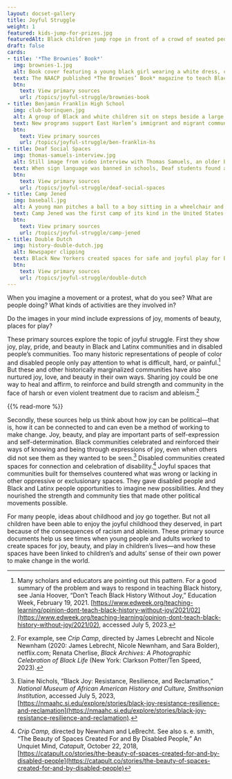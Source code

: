 ```yaml
---
layout: docset-gallery
title: Joyful Struggle
weight: 1
featured: kids-jump-for-prizes.jpg
featuredAlt: Black children jump rope in front of a crowd of seated people. A referree watches closely.  
draft: false
cards:
- title: '*The Brownies’ Book*'
  img: brownies-1.jpg
  alt: Book cover featuring a young black girl wearing a white dress, cape, and crown. The cape is tied at her wrists, which reach up, and she stands on her tiptoes, head tilted and smiling.
  text: The NAACP published *The Brownies’ Book* magazine to teach Black children the history, achievements, and beauty of Black people in the United States.
  btn:
    text: View primary sources
    url: /topics/joyful-struggle/brownies-book
- title: Benjamin Franklin High School
  img: club-borinquen.jpg
  alt: A group of Black and white children sit on steps beside a large stack of paper, making V signs with their hands and holding campaign signs.
  text: New programs support East Harlem’s immigrant and migrant communities.
  btn:
    text: View primary sources
    url: /topics/joyful-struggle/ben-franklin-hs
- title: Deaf Social Spaces
  img: thomas-samuels-interview.jpg
  alt: Still image from video interview with Thomas Samuels, an older Black man, who signs.
  text: When sign language was banned in schools, Deaf students found a social space to communicate freely.
  btn:
    text: View primary sources
    url: /topics/joyful-struggle/deaf-social-spaces
- title: Camp Jened
  img: baseball.jpg
  alt: A young man pitches a ball to a boy sitting in a wheelchair and holding a bat. Other children and young adults look ready to react.
  text: Camp Jened was the first camp of its kind in the United States designed for disabled young people.
  btn:
    text: View primary sources
    url: /topics/joyful-struggle/camp-jened
- title: Double Dutch
  img: history-double-dutch.jpg
  alt: Newspaper clipping
  text: Black New Yorkers created spaces for safe and joyful play for Black children through double dutch jump rope.
  btn:
    text: View primary sources
    url: /topics/joyful-struggle/double-dutch
---
```


When you imagine a movement or a protest, what do you see? What are people doing? What kinds of activities are they involved in?

Do the images in your mind include expressions of joy, moments of beauty, places for play?

These primary sources explore the topic of joyful struggle. First they show joy, play, pride, and beauty in Black and Latinx communities and in disabled people’s communities. Too many historic representations of people of color and disabled people only pay attention to what is difficult, hard, or painful.[^1] But these and other historically marginalized communities have also nurtured joy, love, and beauty in their own ways. Sharing joy could be one way to heal and affirm, to reinforce and build strength and community in the face of harsh or even violent treatment due to racism and ableism.[^2]

{{% read-more %}}

Secondly, these sources help us think about how joy can be political—that is, how it can be connected to and can even be a method of working to make change. Joy, beauty, and play are important parts of self-expression and self-determination. Black communities celebrated and reinforced their ways of knowing and being through expressions of joy, even when others did not see them as they wanted to be seen.[^3] Disabled communities created spaces for connection and celebration of disability.[^4] Joyful spaces that communities built for themselves countered what was wrong or lacking in other oppressive or exclusionary spaces. They gave disabled people and Black and Latinx people opportunities to imagine new possibilities. And they nourished the strength and community ties that made other political movements possible.

For many people, ideas about childhood and joy go together. But not all children have been able to enjoy the joyful childhood they deserved, in part because of the consequences of racism and ableism. These primary source documents help us see times when young people and adults worked to create spaces for joy, beauty, and play in children’s lives—and how these spaces have been linked to children’s and adults’ sense of their own power to make change in the world.

[^1]: Many scholars and educators are pointing out this pattern. For a good summary of the problem and ways to respond in teaching Black history, see Jania Hoover, “Don’t Teach Black History Without Joy,” Education Week, February 19, 2021. [https://www.edweek.org/teaching-learning/opinion-dont-teach-black-history-without-joy/2021/02](https://www.edweek.org/teaching-learning/opinion-dont-teach-black-history-without-joy/2021/02), accessed July 5, 2023.

[^2]: For example, see *Crip Camp*, directed by James Lebrecht and Nicole Newnham (2020: James Lebrecht, Nicole Newnham, and Sara Bolder), netflix.com;
Renata Cherlise, *Black Archives: A Photographic Celebration of Black Life* (New York: Clarkson Potter/Ten Speed, 2023).

[^3]: Elaine Nichols, “Black Joy: Resistance, Resilience, and Reclamation,” *National Museum of African American History and Culture, Smithsonian Institution*, accessed July 5, 2023, [https://nmaahc.si.edu/explore/stories/black-joy-resistance-resilience-and-reclamation](https://nmaahc.si.edu/explore/stories/black-joy-resistance-resilience-and-reclamation).

[^4]: *Crip Camp,* directed by Newnham and LeBrecht. See also s. e. smith, “The Beauty of Spaces Created For and By Disabled People,” An Unquiet Mind, *Catapult*, October 22, 2018, [https://catapult.co/stories/the-beauty-of-spaces-created-for-and-by-disabled-people](https://catapult.co/stories/the-beauty-of-spaces-created-for-and-by-disabled-people)
